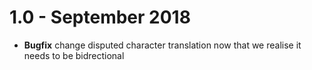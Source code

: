 # 1.0 - September 2018

* **Bugfix** change disputed character translation now that we realise it needs to be bidrectional